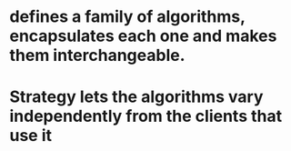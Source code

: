 # defines a family of algorithms, encapsulates each one and makes them interchangeable.
# Strategy lets the algorithms vary independently from the clients that use it